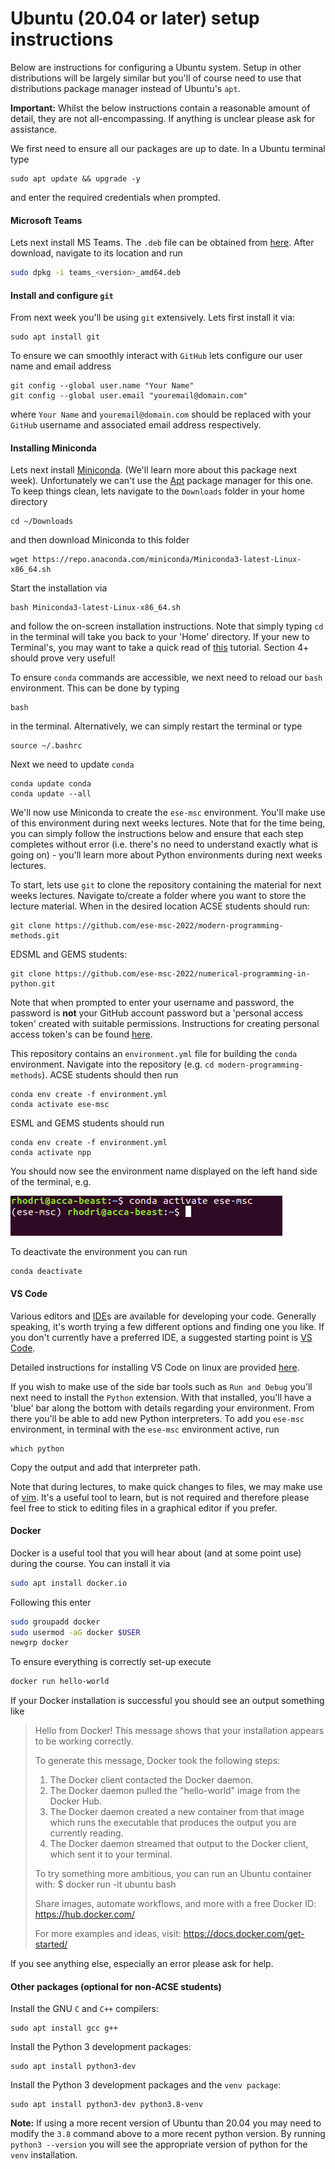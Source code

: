 # Ubuntu (20.04 or later) setup instructions

Below are instructions for configuring a Ubuntu system. Setup in other distributions will be largely similar but you'll of course need to use that distributions package manager instead of Ubuntu's `apt`.

**Important:** Whilst the below instructions contain a reasonable amount of detail, they are not all-encompassing. If anything is unclear please ask for assistance.

We first need to ensure all our packages are up to date. In a Ubuntu terminal type
```
sudo apt update && upgrade -y
```
and enter the required credentials when prompted.

#### Microsoft Teams

Lets next install MS Teams. The `.deb` file can be obtained from [here](https://www.microsoft.com/en-gb/microsoft-teams/download-app). After download, navigate to
its location and run
```bash
sudo dpkg -i teams_<version>_amd64.deb
```

#### Install and configure `git`

From next week you'll be using `git` extensively. Lets first install it via:
```
sudo apt install git
```
To ensure we can smoothly interact with `GitHub` lets configure our user name and email address
```
git config --global user.name "Your Name"
git config --global user.email "youremail@domain.com"
```
where `Your Name` and `youremail@domain.com` should be replaced with your `GitHub` username and associated email address respectively.

#### Installing Miniconda

Lets next install [Miniconda](https://docs.conda.io/en/latest/miniconda.html). (We'll learn more about this package next week). Unfortunately we can't use the [Apt](https://ubuntu.com/server/docs/package-management) package manager for this one. To keep things clean, lets navigate to the `Downloads` folder in your home directory
```
cd ~/Downloads
```
and then download Miniconda to this folder
```
wget https://repo.anaconda.com/miniconda/Miniconda3-latest-Linux-x86_64.sh
```
Start the installation via
```
bash Miniconda3-latest-Linux-x86_64.sh
```
and follow the on-screen installation instructions. Note that simply typing `cd` in the terminal will take you back to your 'Home' directory. If your new to Terminal's, you may want to take a quick read of [this](https://ubuntu.com/tutorials/command-line-for-beginners#1-overview) tutorial. Section 4+ should prove very useful!

To ensure `conda` commands are accessible, we next need to reload our `bash` environment. This can be done by typing
```
bash
```
in the terminal. Alternatively, we can simply restart the terminal or type
```
source ~/.bashrc
```

Next we need to update `conda`
```
conda update conda
conda update --all
```

We'll now use Miniconda to create the `ese-msc` environment. You'll make use of this environment during next weeks lectures. Note that for the time being, you can simply
follow the instructions below and ensure that each step completes without error (i.e. there's no need to understand exactly what is going on) - you'll learn more
about Python environments during next weeks lectures.

To start, lets use `git` to clone the repository containing the material for next weeks lectures. Navigate to/create a folder where you want to store the lecture material.
When in the desired location ACSE students should run:
```
git clone https://github.com/ese-msc-2022/modern-programming-methods.git
```
EDSML and GEMS students:
```
git clone https://github.com/ese-msc-2022/numerical-programming-in-python.git
```
Note that when prompted to enter your username and password, the password is **not** your GitHub account password but a 'personal access token' created with suitable permissions. Instructions for creating personal access token's can be found [here](https://docs.github.com/en/authentication/keeping-your-account-and-data-secure/creating-a-personal-access-token).

This repository contains an `environment.yml` file for building the `conda` environment. Navigate into the repository (e.g. `cd modern-programming-methods`). ACSE students should then run
```
conda env create -f environment.yml
conda activate ese-msc
```
ESML and GEMS students should run
```
conda env create -f environment.yml
conda activate npp
```
You should now see the environment name displayed on the left hand side of the terminal, e.g.

![](images/ubuntu/ub_term.png)

To deactivate the environment you can run
```
conda deactivate
```

#### VS Code

Various editors and [IDE](https://en.wikipedia.org/wiki/Integrated_development_environment)s are available for developing your code. Generally speaking, it's worth trying a few different options and finding one you like. If you don't currently have a preferred IDE, a suggested starting point is [VS Code](https://code.visualstudio.com/).

Detailed instructions for installing VS Code on linux are provided [here](https://code.visualstudio.com/docs/setup/linux).

If you wish to make use of the side bar tools such as `Run and Debug` you'll next need to install the `Python` extension. With that installed, you'll have a 'blue' bar along the bottom with details regarding your environment. From there you'll be able to add new Python interpreters. To add you `ese-msc` environment, in terminal with the `ese-msc` environment active, run
```
which python
```
Copy the output and add that interpreter path.

Note that during lectures, to make quick changes to files, we may make use of [vim](https://en.wikipedia.org/wiki/Vim_(text_editor)). It's a useful tool to learn, but is not required and therefore please feel free to stick to editing files in a graphical editor if you prefer.

#### Docker

Docker is a useful tool that you will hear about (and at some point use) during the course. You can install it via
```bash
sudo apt install docker.io
```
Following this enter
```bash
sudo groupadd docker
sudo usermod -aG docker $USER
newgrp docker
```
To ensure everything is correctly set-up execute
```bash
docker run hello-world
```

If your Docker installation is successful you should see an output something like

> Hello from Docker!
> This message shows that your installation appears to be working correctly.
>
> To generate this message, Docker took the following steps:
>  1. The Docker client contacted the Docker daemon.
>  2. The Docker daemon pulled the "hello-world" image from the Docker Hub.
>  3. The Docker daemon created a new container from that image which runs the
>    executable that produces the output you are currently reading.
>  4. The Docker daemon streamed that output to the Docker client, which sent it
>    to your terminal.
>
> To try something more ambitious, you can run an Ubuntu container with:
>  $ docker run -it ubuntu bash
>
> Share images, automate workflows, and more with a free Docker ID:
>  https://hub.docker.com/
>
> For more examples and ideas, visit:
>  https://docs.docker.com/get-started/

If you see anything else, especially an error  please ask for help.

#### Other packages (optional for non-ACSE students)

Install the GNU `C` and `C++` compilers:
```
sudo apt install gcc g++
```
Install the Python 3 development packages:
```
sudo apt install python3-dev
```
Install the Python 3 development packages and the `venv package`:
```
sudo apt install python3-dev python3.8-venv
```
**Note:** If using a more recent version of Ubuntu than 20.04 you may need to modify the `3.8` command above to a more recent python version. By running `python3 --version` you will see the appropriate version of python for the `venv` installation.
